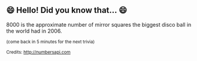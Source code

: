 ## 😄 Hello! Did you know that... 😄
8000 is the approximate number of mirror squares the biggest disco ball in the world had in 2006.

<sup>(come back in 5 minutes for the next trivia)</sup>


<sup>Credits: http://numbersapi.com</sup>

